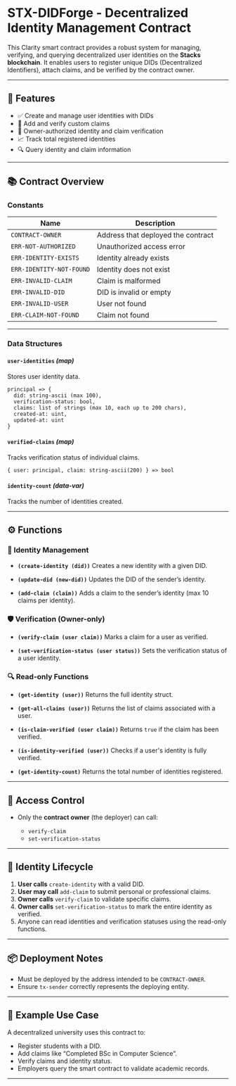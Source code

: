 

# STX-DIDForge - Decentralized Identity Management Contract

This Clarity smart contract provides a robust system for managing, verifying, and querying decentralized user identities on the **Stacks blockchain**. It enables users to register unique DIDs (Decentralized Identifiers), attach claims, and be verified by the contract owner.

---

## 🧾 Features

* ✅ Create and manage user identities with DIDs
* 🧩 Add and verify custom claims
* 🔐 Owner-authorized identity and claim verification
* 📈 Track total registered identities
* 🔍 Query identity and claim information

---

## 📚 Contract Overview

### Constants

| Name                     | Description                        |
| ------------------------ | ---------------------------------- |
| `CONTRACT-OWNER`         | Address that deployed the contract |
| `ERR-NOT-AUTHORIZED`     | Unauthorized access error          |
| `ERR-IDENTITY-EXISTS`    | Identity already exists            |
| `ERR-IDENTITY-NOT-FOUND` | Identity does not exist            |
| `ERR-INVALID-CLAIM`      | Claim is malformed                 |
| `ERR-INVALID-DID`        | DID is invalid or empty            |
| `ERR-INVALID-USER`       | User not found                     |
| `ERR-CLAIM-NOT-FOUND`    | Claim not found                    |

---

### Data Structures

#### `user-identities` *(map)*

Stores user identity data.

```clarity
principal => {
  did: string-ascii (max 100),
  verification-status: bool,
  claims: list of strings (max 10, each up to 200 chars),
  created-at: uint,
  updated-at: uint
}
```

#### `verified-claims` *(map)*

Tracks verification status of individual claims.

```clarity
{ user: principal, claim: string-ascii(200) } => bool
```

#### `identity-count` *(data-var)*

Tracks the number of identities created.

---

## ⚙️ Functions

### 🧑 Identity Management

* **`(create-identity (did))`**
  Creates a new identity with a given DID.

* **`(update-did (new-did))`**
  Updates the DID of the sender’s identity.

* **`(add-claim (claim))`**
  Adds a claim to the sender’s identity (max 10 claims per identity).

### 🛡️ Verification (Owner-only)

* **`(verify-claim (user claim))`**
  Marks a claim for a user as verified.

* **`(set-verification-status (user status))`**
  Sets the verification status of a user identity.

### 🔍 Read-only Functions

* **`(get-identity (user))`**
  Returns the full identity struct.

* **`(get-all-claims (user))`**
  Returns the list of claims associated with a user.

* **`(is-claim-verified (user claim))`**
  Returns `true` if the claim has been verified.

* **`(is-identity-verified (user))`**
  Checks if a user's identity is fully verified.

* **`(get-identity-count)`**
  Returns the total number of identities registered.

---

## 🚨 Access Control

* Only the **contract owner** (the deployer) can call:

  * `verify-claim`
  * `set-verification-status`

---

## 🔐 Identity Lifecycle

1. **User calls** `create-identity` with a valid DID.
2. **User may call** `add-claim` to submit personal or professional claims.
3. **Owner calls** `verify-claim` to validate specific claims.
4. **Owner calls** `set-verification-status` to mark the entire identity as verified.
5. Anyone can read identities and verification statuses using the read-only functions.

---

## 📦 Deployment Notes

* Must be deployed by the address intended to be `CONTRACT-OWNER`.
* Ensure `tx-sender` correctly represents the deploying entity.

---

## 🧪 Example Use Case

A decentralized university uses this contract to:

* Register students with a DID.
* Add claims like “Completed BSc in Computer Science”.
* Verify claims and identity status.
* Employers query the smart contract to validate academic records.

---

